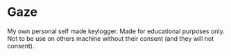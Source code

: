 # Gaze
My own personal self made keylogger.  Made for educational purposes only. Not to be use on others machine without their consent (and they will not consent).
